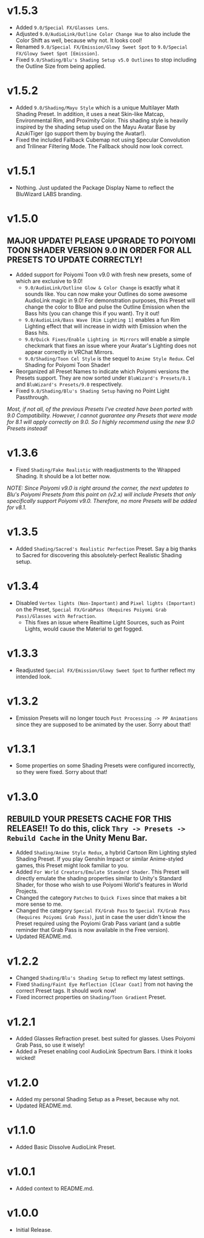 # v1.5.3
- Added `9.0/Special FX/Glasses Lens`.
- Adjusted `9.0/AudioLink/Outline Color Change Hue` to also include the Color Shift as well, because why not. It looks cool!
- Renamed `9.0/Special FX/Emission/Glowy Sweet Spot` to `9.0/Special FX/Glowy Sweet Spot [Emission]`.
- Fixed `9.0/Shading/Blu's Shading Setup v5.0 Outlines` to stop including the Outline Size from being applied.

# v1.5.2
- Added `9.0/Shading/Mayu Style` which is a unique Multilayer Math Shading Preset. In addition, it uses a neat Skin-like Matcap, Environmental Rim, and Proximity Color. This shading style is heavily inspired by the shading setup used on the Mayu Avatar Base by AzukiTiger (go support them by buying the Avatar!).
- Fixed the included Fallback Cubemap not using Specular Convolution and Trilinear Filtering Mode. The Fallback should now look correct.

# v1.5.1
- Nothing. Just updated the Package Display Name to reflect the BluWizard LABS branding.

# v1.5.0
## MAJOR UPDATE! PLEASE UPGRADE TO POIYOMI TOON SHADER VERSION 9.0 IN ORDER FOR ALL PRESETS TO UPDATE CORRECTLY!

- Added support for Poiyomi Toon v9.0 with fresh new presets, some of which are exclusive to 9.0!
    - `9.0/AudioLink/Outline Glow & Color Change` is exactly what it sounds like. You can now make your Outlines do some awesome AudioLink magic in 9.0! For demonstration purposes, this Preset will change the color to Blue and pulse the Outline Emission when the Bass hits (you can change this if you want). Try it out!
    - `9.0/AudioLink/Bass Wave [Rim Lighting 1]` enables a fun Rim Lighting effect that will increase in width with Emission when the Bass hits.
    - `9.0/Quick Fixes/Enable Lighting in Mirrors` will enable a simple checkmark that fixes an issue where your Avatar's Lighting does not appear correctly in VRChat Mirrors.
    - `9.0/Shading/Toon Cel Style` is the sequel to `Anime Style Redux`. Cel Shading for Poiyomi Toon Shader!
- Reorganized all Preset Names to indicate which Poiyomi versions the Presets support. They are now sorted under `BluWizard's Presets/8.1` and `BluWizard's Presets/9.0` respectively.
- Fixed `9.0/Shading/Blu's Shading Setup` having no Point Light Passthrough.

*Most, if not all, of the previous Presets I've created have been ported with 9.0 Compatibility. However, I cannot guarantee any Presets that were made for 8.1 will apply correctly on 9.0. So I highly recommend using the new 9.0 Presets instead!*

# v1.3.6
- Fixed `Shading/Fake Realistic` with readjustments to the Wrapped Shading. It should be a lot better now.

*NOTE: Since Poiyomi v9.0 is right around the corner, the next updates to Blu's Poiyomi Presets from this point on (v2.x) will include Presets that only specifically support Poiyomi v9.0. Therefore, no more Presets will be added for v8.1.*

# v1.3.5
- Added `Shading/Sacred's Realistic Perfection` Preset. Say a big thanks to Sacred for discovering this absolutely-perfect Realistic Shading setup.

# v1.3.4
- Disabled `Vertex lights (Non-Important)` and `Pixel lights (Important)` on the Preset, `Special FX/GrabPass (Requires Poiyomi Grab Pass)/Glasses with Refraction`.
    - This fixes an issue where Realtime Light Sources, such as Point Lights, would cause the Material to get fogged.

# v1.3.3
- Readjusted `Special FX/Emission/Glowy Sweet Spot` to further reflect my intended look.

# v1.3.2
- Emission Presets will no longer touch `Post Processing -> PP Animations` since they are supposed to be animated by the user. Sorry about that!

# v1.3.1
- Some properties on some Shading Presets were configured incorrectly, so they were fixed. Sorry about that!

# v1.3.0
## REBUILD YOUR PRESETS CACHE FOR THIS RELEASE!! To do this, click `Thry -> Presets -> Rebuild Cache` in the Unity Menu Bar.

- Added `Shading/Anime Style Redux`, a hybrid Cartoon Rim Lighting styled Shading Preset. If you play Genshin Impact or similar Anime-styled games, this Preset might look familiar to you.
- Added `For World Creators/Emulate Standard Shader`. This Preset will directly emulate the shading properties similar to Unity's Standard Shader, for those who wish to use Poiyomi World's features in World Projects.
- Changed the category `Patches` to `Quick Fixes` since that makes a bit more sense to me.
- Changed the category `Special FX/Grab Pass` to `Special FX/Grab Pass (Requires Poiyomi Grab Pass)`, just in case the user didn't know the Preset required using the Poyiomi Grab Pass variant (and a subtle reminder that Grab Pass is now available in the Free version).
- Updated README.md.

# v1.2.2
- Changed `Shading/Blu's Shading Setup` to reflect my latest settings.
- Fixed `Shading/Faint Eye Reflection [Clear Coat]` from not having the correct Preset tags. It should work now!
- Fixed incorrect properties on `Shading/Toon Gradient` Preset.

# v1.2.1
- Added Glasses Refraction preset. best suited for glasses. Uses Poiyomi Grab Pass, so use it wisely!
- Added a Preset enabling cool AudioLink Spectrum Bars. I think it looks wicked!

# v1.2.0
- Added my personal Shading Setup as a Preset, because why not.
- Updated README.md.

# v1.1.0
- Added Basic Dissolve AudioLink Preset.

# v1.0.1
- Added context to README.md.

# v1.0.0
- Initial Release.
